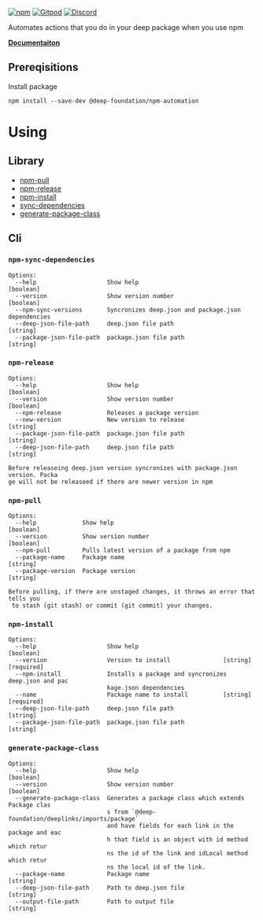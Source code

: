 [![npm](https://img.shields.io/npm/v/@deep-foundation/npm-automation.svg)](https://www.npmjs.com/package/@deep-foundation/npm-automation)
[![Gitpod](https://img.shields.io/badge/Gitpod-ready--to--code-blue?logo=gitpod)](https://gitpod.io/#https://github.com/deep-foundation/npm-automation) 
[![Discord](https://badgen.net/badge/icon/discord?icon=discord&label&color=purple)](https://discord.gg/deep-foundation)

Automates actions that you do in your deep package when you use npm

[**Documentaiton**](https://deep-foundation.github.io/npm-automation/)

## Prereqisitions
Install package
```
npm install --save-dev @deep-foundation/npm-automation
```
# Using
## Library
- [npm-pull](https://deep-foundation.github.io/npm-automation/functions/npmPull.html)
- [npm-release](https://deep-foundation.github.io/npm-automation/functions/npmRelease.html)
- [npm-install](https://deep-foundation.github.io/npm-automation/functions/npmInstall.html)
- [sync-dependencies](https://deep-foundation.github.io/npm-automation/functions/syncDependencies.html)
- [generate-package-class](https://deep-foundation.github.io/npm-automation/functions/generatePackageClass.html)
## Cli
<!-- Do not remove these comments. They are used for automated generation -->
<!-- CLI_HELP_START -->

### `npm-sync-dependencies`
```
Options:
  --help                    Show help                                  [boolean]
  --version                 Show version number                        [boolean]
  --npm-sync-versions       Syncronizes deep.json and package.json dependencies
  --deep-json-file-path     deep.json file path                         [string]
  --package-json-file-path  package.json file path                      [string]
```

### `npm-release`
```
Options:
  --help                    Show help                                  [boolean]
  --version                 Show version number                        [boolean]
  --npm-release             Releases a package version
  --new-version             New version to release                      [string]
  --package-json-file-path  package.json file path                      [string]
  --deep-json-file-path     deep.json file path                         [string]

Before releaseing deep.json version syncronizes with package.json version. Packa
ge will not be releaseed if there are newer version in npm
```

### `npm-pull`
```
Options:
  --help             Show help                                         [boolean]
  --version          Show version number                               [boolean]
  --npm-pull         Pulls latest version of a package from npm
  --package-name     Package name                                       [string]
  --package-version  Package version                                    [string]

Before pulling, if there are unstaged changes, it throws an error that tells you
 to stash (git stash) or commit (git commit) your changes.
```

### `npm-install`
```
Options:
  --help                    Show help                                  [boolean]
  --version                 Version to install               [string] [required]
  --npm-install             Installs a package and syncronizes deep.json and pac
                            kage.json dependencies
  --name                    Package name to install          [string] [required]
  --deep-json-file-path     deep.json file path                         [string]
  --package-json-file-path  package.json file path                      [string]
```

### `generate-package-class`
```
Options:
  --help                    Show help                                  [boolean]
  --version                 Show version number                        [boolean]
  --generate-package-class  Generates a package class which extends Package clas
                            s from `@deep-foundation/deeplinks/imports/package`
                            and have fields for each link in the package and eac
                            h that field is an object with id method which retur
                            ns the id of the link and idLocal method which retur
                            ns the local id of the link.
  --package-name            Package name                                [string]
  --deep-json-file-path     Path to deep.json file                      [string]
  --output-file-path        Path to output file                         [string]
```
<!-- CLI_HELP_END -->
